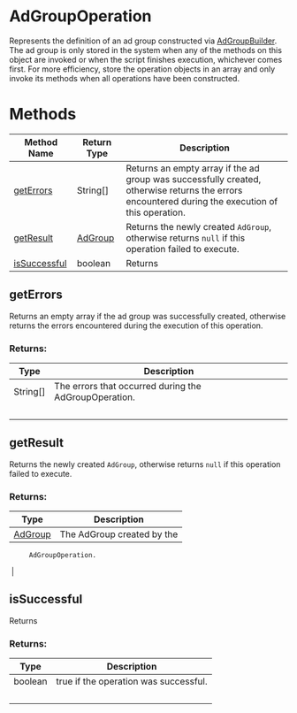 # AdGroupOperation
Represents the definition of an ad group constructed via [AdGroupBuilder](./AdGroupBuilder). The ad group is only stored in the system when any of the methods on this object are invoked or when the script finishes execution, whichever comes first. For more efficiency, store the operation objects in an array and only invoke its methods when all operations have been constructed.

# Methods
|Method Name|Return Type|Description|
|-|-|-
[getErrors](#geterrors)|String[]|Returns an empty array if the ad group was successfully created, otherwise returns the errors encountered during the execution of this operation.<br />
[getResult](#getresult)|[AdGroup](./AdGroup)|Returns the newly created `AdGroup`, otherwise returns `null` if this operation failed to execute.<br />
[isSuccessful](#issuccessful)|boolean|Returns <br />

## <a name="geterrors"></a>getErrors
Returns an empty array if the ad group was successfully created, otherwise returns the errors encountered during the execution of this operation.

### Returns:
|Type|Description|
|-|-
String[]|The errors that occurred during the AdGroupOperation.
&nbsp;|&nbsp;

## <a name="getresult"></a>getResult
Returns the newly created `AdGroup`, otherwise returns `null` if this operation failed to execute.<br />
### Returns:
|Type|Description|
|-|-
[AdGroup](./AdGroup)|The AdGroup created by the
         AdGroupOperation.
&nbsp;|&nbsp;

## <a name="issuccessful"></a>isSuccessful
Returns 

### Returns:
|Type|Description|
|-|-
boolean|true if the operation was successful.
&nbsp;|&nbsp;

